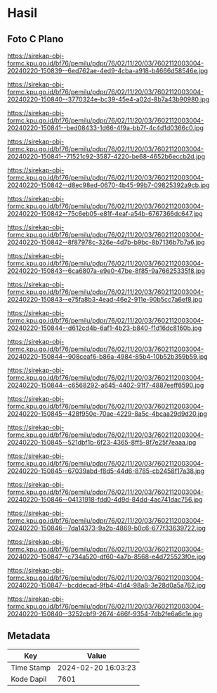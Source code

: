 # Hasil

## Foto C Plano

https://sirekap-obj-formc.kpu.go.id/bf76/pemilu/pdpr/76/02/11/20/03/7602112003004-20240220-150839--6ed762ae-4ed9-4cba-a918-b4666d58546e.jpg

https://sirekap-obj-formc.kpu.go.id/bf76/pemilu/pdpr/76/02/11/20/03/7602112003004-20240220-150840--3770324e-bc39-45e4-a02d-8b7a43b90980.jpg

https://sirekap-obj-formc.kpu.go.id/bf76/pemilu/pdpr/76/02/11/20/03/7602112003004-20240220-150841--bed08433-1d66-4f9a-bb7f-4c4d1d0366c0.jpg

https://sirekap-obj-formc.kpu.go.id/bf76/pemilu/pdpr/76/02/11/20/03/7602112003004-20240220-150841--71521c92-3587-4220-be68-4652b6eccb2d.jpg

https://sirekap-obj-formc.kpu.go.id/bf76/pemilu/pdpr/76/02/11/20/03/7602112003004-20240220-150842--d8ec98ed-0670-4b45-99b7-09825392a9cb.jpg

https://sirekap-obj-formc.kpu.go.id/bf76/pemilu/pdpr/76/02/11/20/03/7602112003004-20240220-150842--75c6eb05-e81f-4eaf-a54b-6767366dc647.jpg

https://sirekap-obj-formc.kpu.go.id/bf76/pemilu/pdpr/76/02/11/20/03/7602112003004-20240220-150842--8f87978c-326e-4d7b-b9bc-8b7136b7b7a6.jpg

https://sirekap-obj-formc.kpu.go.id/bf76/pemilu/pdpr/76/02/11/20/03/7602112003004-20240220-150843--6ca6807a-e9e0-47be-8f85-9a76625335f8.jpg

https://sirekap-obj-formc.kpu.go.id/bf76/pemilu/pdpr/76/02/11/20/03/7602112003004-20240220-150843--e75fa8b3-4ead-46e2-911e-90b5cc7a6ef8.jpg

https://sirekap-obj-formc.kpu.go.id/bf76/pemilu/pdpr/76/02/11/20/03/7602112003004-20240220-150844--d612cd4b-6af1-4b23-b840-f1d16dc8160b.jpg

https://sirekap-obj-formc.kpu.go.id/bf76/pemilu/pdpr/76/02/11/20/03/7602112003004-20240220-150844--908ceaf6-b86a-4984-85b4-10b52b359b59.jpg

https://sirekap-obj-formc.kpu.go.id/bf76/pemilu/pdpr/76/02/11/20/03/7602112003004-20240220-150844--c6568292-a645-4402-91f7-4887eeff6590.jpg

https://sirekap-obj-formc.kpu.go.id/bf76/pemilu/pdpr/76/02/11/20/03/7602112003004-20240220-150845--428f950e-70ae-4229-8a5c-4bcaa29d9d20.jpg

https://sirekap-obj-formc.kpu.go.id/bf76/pemilu/pdpr/76/02/11/20/03/7602112003004-20240220-150845--521dbf1b-6f23-4365-8ff5-8f7e25f7eaaa.jpg

https://sirekap-obj-formc.kpu.go.id/bf76/pemilu/pdpr/76/02/11/20/03/7602112003004-20240220-150845--67039abd-f8d5-44d6-8785-cb2458f17a38.jpg

https://sirekap-obj-formc.kpu.go.id/bf76/pemilu/pdpr/76/02/11/20/03/7602112003004-20240220-150846--04131918-fdd0-4d9d-84dd-4ac741dac756.jpg

https://sirekap-obj-formc.kpu.go.id/bf76/pemilu/pdpr/76/02/11/20/03/7602112003004-20240220-150846--7da14373-9a2b-4869-b0c6-677f33639722.jpg

https://sirekap-obj-formc.kpu.go.id/bf76/pemilu/pdpr/76/02/11/20/03/7602112003004-20240220-150847--c734a520-df60-4a7b-8568-e4d725523f0e.jpg

https://sirekap-obj-formc.kpu.go.id/bf76/pemilu/pdpr/76/02/11/20/03/7602112003004-20240220-150847--bcddecad-9fb4-41d4-98a8-3e28d0a5a762.jpg

https://sirekap-obj-formc.kpu.go.id/bf76/pemilu/pdpr/76/02/11/20/03/7602112003004-20240220-150840--3252cbf9-2674-466f-9354-7db2fe6a6c1e.jpg


## Metadata

| Key        | Value               |
| ---------- | ------------------- |
| Time Stamp | 2024-02-20 16:03:23 |
| Kode Dapil | 7601                |



